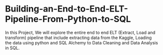 # Building-an-End-to-End-ELT-Pipeline-From-Python-to-SQL
In this Project, We will explore the entire end to end ELT (Extract, Load and transform) pipeline that include extracting data from the Kaggle, Loading the data using python and SQL Alchemy to Data Cleaning and Data Analysis in SQL.
